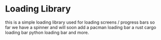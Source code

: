 # Loading Library

this is a simple loading library used for loading screens / progress bars 
so far we have a spinner and will soon add a pacman loading bar a rust cargo loading bar python loading bar and more.
